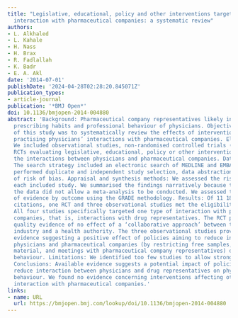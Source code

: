 ```yaml
---
title: "Legislative, educational, policy and other interventions targeting physicians'
  interaction with pharmaceutical companies: a systematic review"
authors:
- L. Alkhaled
- L. Kahale
- H. Nass
- H. Brax
- R. Fadlallah
- K. Badr
- E. A. Akl
date: '2014-07-01'
publishDate: '2024-04-28T02:28:20.845071Z'
publication_types:
- article-journal
publication: '*BMJ Open*'
doi: 10.1136/bmjopen-2014-004880
abstract: 'Background: Pharmaceutical company representatives likely influence the
  prescribing habits and professional behaviour of physicians. Objective: The objective
  of this study was to systematically review the effects of interventions targeting
  practising physicians’ interactions with pharmaceutical companies. Eligibility criteria:
  We included observational studies, non-randomised controlled trials (non-RCTs) and
  RCTs evaluating legislative, educational, policy or other interventions targeting
  the interactions between physicians and pharmaceutical companies. Data sources:
  The search strategy included an electronic search of MEDLINE and EMBASE. Two reviewers
  performed duplicate and independent study selection, data abstraction and assessment
  of risk of bias. Appraisal and synthesis methods: We assessed the risk of bias in
  each included study. We summarised the findings narratively because the nature of
  the data did not allow a meta-analysis to be conducted. We assessed the quality
  of evidence by outcome using the GRADE methodology. Results: Of 11 189 identified
  citations, one RCT and three observational studies met the eligibility criteria.
  All four studies specifically targeted one type of interaction with pharmaceutical
  companies, that is, interactions with drug representatives. The RCT provided moderate
  quality evidence of no effect of a ‘collaborative approach’ between the pharmaceutical
  industry and a health authority. The three observational studies provided low quality
  evidence suggesting a positive effect of policies aiming to reduce interaction between
  physicians and pharmaceutical companies (by restricting free samples, promotional
  material, and meetings with pharmaceutical company representatives) on prescription
  behaviour. Limitations: We identified too few studies to allow strong conclusions.
  Conclusions: Available evidence suggests a potential impact of policies aiming to
  reduce interaction between physicians and drug representatives on physicians’ prescription
  behaviour. We found no evidence concerning interventions affecting other types of
  interaction with pharmaceutical companies.'
links:
- name: URL
  url: https://bmjopen.bmj.com/lookup/doi/10.1136/bmjopen-2014-004880
---
```

